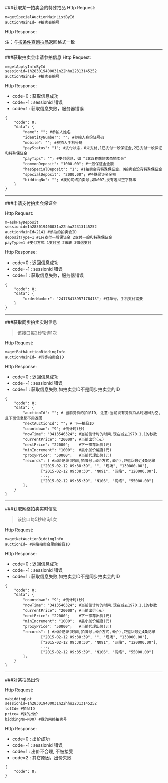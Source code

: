 ###获取某一拍卖会的特殊拍品
Http Request: 

```
m=getSpecialAuctionMainListById
auctionMainId= #拍卖会编号
```
Http Response:

注：与[按条件查询拍品](首页/拍品信息相关接口.md)返回格式一致

---
###获取拍卖会申请参拍信息
Http Request: 

```
m=getApplyInfoById
sessionid=1h283019400031n22hhu22313145252
auctionMainId= #拍卖会编号
```
Http Response:

- code=0 : 获取信息成功
- code=-1 : sessionid 错误
- code=1 : 获取信息失败，服务器错误

``` 
{ 
    "code": 0;
    "data": {
    	"name": ""; #参拍人姓名
    	"identityNumber": ""; #参拍人身份证号码
    	"mobile": ""; #参拍人手机号码
    	"payStatus": "1"; #支付状态，0未支付,1已支付一般保证金,2已支付一般保证和特殊保证金
    	"payTips": ""; #支付信息，如 “2015春季博古斋拍卖会”
    	"commonDeposit": "1000.00"; #一般保证金金额
    	"hasSpecialDeposit": "1"; #1拍卖会有特殊保证金，0拍卖会没有特殊保证金
    	"specialDeposit": "2000.00"; #特殊保证金金额
    	"biddingNo": ""; #我的网络拍卖号,如N007,没有返回空字符串
	}
}
```
---
###申请支付拍卖会保证金

Http Request: 

```
m=askPayDeposit
sessionid=1h283019400031n22hhu22313145252
auctionMainId=2141 #参拍的拍卖会ID
depositType=1 #1只支付一般保证金 2支付一般和特殊保证金
payType=1 #支付方式 1支付宝 2银联 3微信支付
```
Http Response:

- code=0 : 返回信息成功
- code=-1 : sessionid 错误
- code=1 : 获取信息失败，服务器错误

``` 
{ 
    "code": 0;
    "data": {
    	"orderNumber": "24178413957178413"; #订单号，手机支付需要	
	}
}
```
---
###获取同步拍卖实时信息

> 该接口每2秒轮询1次

Http Request: 

```
m=getBothAuctionBiddingInfo
auctionMainId= #同步拍卖会ID
```
Http Response:

- code=0 : 返回信息成功
- code=-1 : sessionid 错误
- code=1 : 获取信息失败,如拍卖会ID不是同步拍卖会的ID

``` 
{ 
    "code": 0;
    "data": {
    	"auctionId": ""; # 当前竞价的拍品ID, 注意:当前没有竞价拍品时返回为空,且下面信息都不用返回
    	"nextAuctionId": ""; # 下一拍品ID
		"countdown": "9"; #倒计时(秒)
		"nowTime": "3413546324"; #当前倒计时的时间,现在减去1970.1.1的秒数
		"currentPrice": "20000"; #当前出价(元)
		"nextPrice": "22000";    #下一推荐出价(元)
		"minIncrement": "1000";  #最小加价幅度(元)
		"proxyPrice": "50000";   #当前代理出价(元)
    	"records": [ #出价记录(时间,拍牌号,出价方式,出价),只返回最近4条记录
                ["2015-02-12 09:38:39", "", "现场", "130000.00"],
                ["2015-02-12 09:38:30", "N091", "网络", "120000.00"],
                ...,
                ["2015-02-12 09:35:39", "N106", "网络", "55000.00"]
        ];
	}
}
```  

---
###获取网络拍卖实时信息

> 该接口每5秒轮询1次

Http Request: 

```
m=getNetAuctionBiddingInfo
auctionId= #网络拍卖会里的拍品ID
```
Http Response:

- code=0 : 返回信息成功
- code=-1 : sessionid 错误
- code=1 : 获取信息失败,如拍卖会ID不是同步拍卖会的ID

``` 
{ 
    "code": 0;
    "data": {
		"countdown": "9"; #倒计时(秒)
		"nowTime": "3413546324"; #当前倒计时的时间,现在减去1970.1.1的秒数
		"currentPrice": "20000"; #当前出价(元)
		"nextPrice": "22000";    #下一推荐出价(元)
		"minIncrement": "1000";  #最小加价幅度(元)
		"proxyPrice": "50000";   #当前代理出价(元)
    	"records": [ #出价记录(时间,拍牌号,出价方式,出价),只返回最近4条记录
                ["2015-02-12 09:38:39", "", "现场", "130000.00"],
                ["2015-02-12 09:38:30", "N091", "网络", "120000.00"],
                ...,
                ["2015-02-12 09:35:39", "N106", "网络", "55000.00"]
        ];
	}
}
```  

---
###对某拍品出价

Http Request: 

```
m=biddingLot
sessionid=1h283019400031n22hhu22313145252
lotId= #拍品ID
price= #我的出价
biddingNo=N007 #我的网络拍卖号
```
Http Response:

- code=0 : 出价成功
- code=-1 : sessionid 错误
- code=1 : 出价不合理, 不被接受
- code=2 : 其它原因，出价失败

``` 
{ 
    "code": 0;
}
```  
